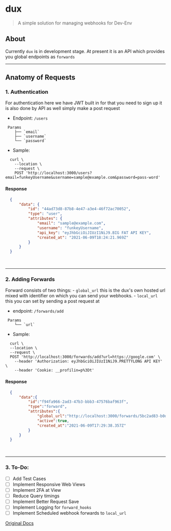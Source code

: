 

# dux
> A simple solution for managing webhooks for Dev-Env


## About
Currently `dux` is in development stage.
At present it is an API which provides you global endpoints as `forwards`
<br>
<hr>

## Anatomy of Requests

 ### 1. **Authentication**

For authentication here we have JWT built in for that you need to sign up
it is also done by API as well simply make a post request

 - Endpoint: `/users`
```tree
 Params
    ├── `email`
    ├── `username`
    └── `password`
```
 - Sample:

```curl
  curl \
    --location \
    --request \
    POST 'http://localhost:3000/users?email=funkeyUsername&username=sample@example.com&password=pass-word'
```


#### **Response**

```json
  {
      "data": {
          "id": "44ad73d8-87b8-4e47-a3e4-46f72ac70052",
          "type": "user",
          "attributes": {
              "email": "sample@example.com",
              "username": "funkeyUsername",
              "api_key": "eyJhbGciOiJIUzI1NiJ9.BIG FAT API KEY",
              "created_at": "2021-06-09T18:24:21.969Z"
          }
      }
  }
```
<br>
<hr>

### 2. **Adding Forwards**

Forward consists of two things:
    - `global_url` this is the dux's own hosted url mixed with identifier on which you can send your webhooks.
    - `local_url` this you can set by sending a post request at

 - endpoint: `/forwards/add`
```tree
 Params
    └── `url`
```

 - Sample:

```curl
  curl \
  --location \
  --request \
  POST 'http://localhost:3000/forwards/add?url=https://google.com' \
    --header 'Authorization: eyJhbGciOiJIUzI1NiJ9.PRETTYLONG API KEY' \
    --header 'Cookie: __profilin=p%3Dt'
```


#### **Response**

```json
  {
      "data":{
          "id":"f94fa966-2ad3-47b3-bbb3-47576baf963f",
          "type":"forward",
          "attributes":{
              "global_url":"http://localhost:3000/forwards/5bc2ad83-b0df-41b4-b465-f0ead4110f48/direct",
              "active":true,
              "created_at":"2021-06-09T17:29:38.357Z"
          }
      }
  }
```
<br>
<hr>

### 3. **To-Do:**
* [ ] Add Test Cases
* [ ] Implement Responsive Web Views
* [ ] Implement 2FA at View
* [ ] Reduce Query timings
* [ ] Implement Better Request Save
* [ ] Implement Logging for `forward_hooks`
* [ ] Implement Scheduled webhook forwards to `local_url`

[Original Docs](./README.md)
